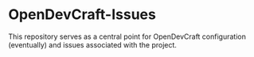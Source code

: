 # OpenDevCraft-Issues
This repository serves as a central point for OpenDevCraft configuration (eventually) and issues associated with the project.
